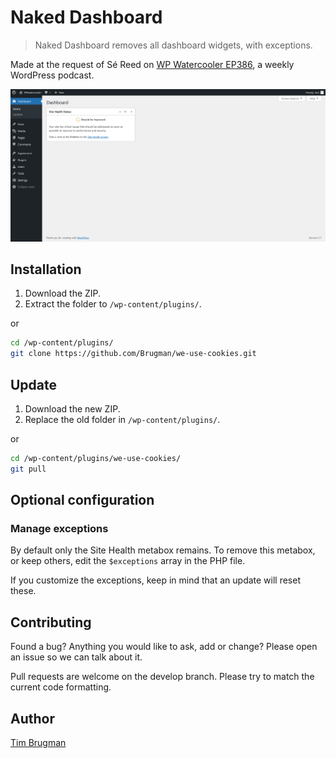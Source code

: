 # Naked Dashboard

> Naked Dashboard removes all dashboard widgets, with exceptions.

Made at the request of Sé Reed on [WP Watercooler EP386](https://www.youtube.com/watch?v=zDxX5NW7a_4), a weekly WordPress podcast.

![screenshot](/screenshot.png)

## Installation

1. Download the ZIP.
1. Extract the folder to `/wp-content/plugins/`.

or

```sh
cd /wp-content/plugins/
git clone https://github.com/Brugman/we-use-cookies.git
```

## Update

1. Download the new ZIP.
1. Replace the old folder in `/wp-content/plugins/`.

or

```sh
cd /wp-content/plugins/we-use-cookies/
git pull
```

## Optional configuration

### Manage exceptions

By default only the Site Health metabox remains. To remove this metabox, or keep others, edit the `$exceptions` array in the PHP file.

If you customize the exceptions, keep in mind that an update will reset these.

## Contributing

Found a bug? Anything you would like to ask, add or change? Please open an issue so we can talk about it.

Pull requests are welcome on the develop branch. Please try to match the current code formatting.

## Author

[Tim Brugman](https://github.com/Brugman)